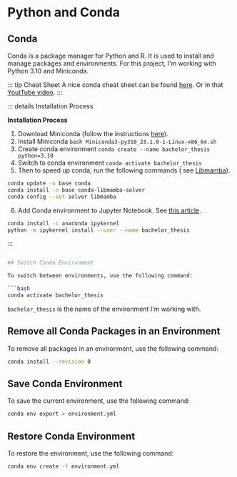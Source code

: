 # Python and Conda

## Conda

Conda is a package manager for Python and R. It is used to install and manage packages and environments.
For this project, I'm working with Python 3.10 and Miniconda.

::: tip Cheat Sheet
A nice conda cheat sheet can be
found [here](https://docs.conda.io/projects/conda/en/4.6.0/_downloads/52a95608c49671267e40c689e0bc00ca/conda-cheatsheet.pdf).
Or in that [YoutTube video](https://www.youtube.com/watch?v=23aQdrS58e0).
:::

::: details Installation Process

**Installation Process**

1) Download Miniconda (follow the instructions [here](https://docs.conda.io/en/latest/miniconda.html#installing)).
2) Install Miniconda `bash Miniconda3-py310_23.1.0-1-Linux-x86_64.sh`
3) Create conda environment `conda create --name bachelor_thesis python=3.10`
4) Switch to conda environment `conda activate bachelor_thesis`
5) Then to speed up conda, run the following commands (
   see [Libmamba](https://www.anaconda.com/blog/a-faster-conda-for-a-growing-community)).

```bash
conda update -n base conda
conda install -n base conda-libmamba-solver
conda config --set solver libmamba
```

6) Add Conda environment to Jupyter Notebook.
   See [this article](https://medium.com/@nrk25693/how-to-add-your-conda-environment-to-your-jupyter-notebook-in-just-4-steps-abeab8b8d084).

```bash
conda install -c anaconda ipykernel
python -m ipykernel install --user --name bachelor_thesis
```

:::

```bash

## Switch Conda Environment

To switch between environments, use the following command:

```bash
conda activate bachelor_thesis
```

`bachelor_thesis` is the name of the environment I'm working with.

## Remove all Conda Packages in an Environment

To remove all packages in an environment, use the following command:

```bash
conda install --revision 0
```

## Save Conda Environment

To save the current environment, use the following command:

```bash
conda env export > environment.yml
```

## Restore Conda Environment

To restore the environment, use the following command:

```bash
conda env create -f environment.yml
```

